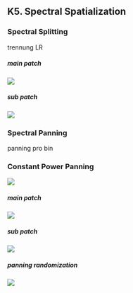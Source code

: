## K5. Spectral Spatialization

### Spectral Splitting
trennung LR


##### main patch
![](k5/splitmain.png)

##### sub patch
![](k5/split.png)

### Spectral Panning
panning pro bin

### Constant Power Panning

![](k5/abs.png)

##### main patch
![](k5/spatmain.png)

##### sub patch

![](k5/spat.png)

##### panning randomization

![](k5/random.png)








